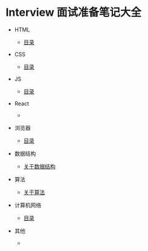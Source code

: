 # Interview 面试准备笔记大全

* HTML
    * [目录](https://github.com/zg-zhang/nokebook/blob/master/Interview/HTML/README.md)

* CSS
    * [目录](https://github.com/zg-zhang/nokebook/blob/master/Interview/CSS/README.md)

* JS
    * [目录](https://github.com/zg-zhang/nokebook/blob/master/Interview/JavaScript/README.md)

* React
    * []()
    
* 浏览器
    * [目录]()

* 数据结构
    * [关于数据结构](https://github.com/zg-zhang/nokebook/blob/master/Interview/data-structure/README.md)

* 算法
    * [关于算法](https://github.com/zg-zhang/nokebook/blob/master/Interview/algorithm/README.md)

* 计算机网络
    * [目录](https://github.com/zg-zhang/nokebook/blob/master/Interview/NetWork/README.md)

* 其他
    * []()
